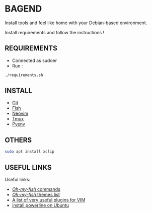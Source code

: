 # BAGEND

Install tools and feel like home with your Debian-based environment.

Install requirements and follow the instructions !


## REQUIREMENTS

* Connected as sudoer
* Run :

```sh
./requirements.sh
```

## INSTALL

* [Git](git/README.md)
* [Fish](fish/README.md)
* [Neovim](neovim/README.md)
* [Tmux](tmux/README.md)
* [Pyenv](pyenv/README.md)

  
## OTHERS

```sh
sudo apt install xclip
```

## USEFUL LINKS

Useful links:  

* [_Oh-my-fish_ commands](https://github.com/oh-my-fish/oh-my-fish)
* [_Oh-my-fish_ themes list](https://github.com/oh-my-fish/oh-my-fish/blob/master/docs/Themes.md)
* [A list of very useful plugins for VIM](http://artisan.karma-lab.net/vim-plugins-indispensables)
* [install powerline on Ubuntu](http://powerline.readthedocs.io/en/master/installation/linux.html)

